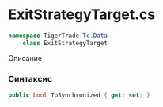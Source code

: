 
# ExitStrategyTarget.cs
```csharp
namespace TigerTrade.Tc.Data  
    class ExitStrategyTarget
```

Описание

### Синтаксис
```csharp
public bool TpSynchronized { get; set; }
```

